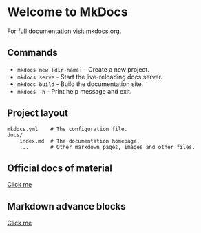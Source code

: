 # Welcome to MkDocs

For full documentation visit [mkdocs.org](https://www.mkdocs.org).

## Commands

* `mkdocs new [dir-name]` - Create a new project.
* `mkdocs serve` - Start the live-reloading docs server.
* `mkdocs build` - Build the documentation site.
* `mkdocs -h` - Print help message and exit.

## Project layout

    mkdocs.yml    # The configuration file.
    docs/
        index.md  # The documentation homepage.
        ...       # Other markdown pages, images and other files.

## Official docs of material

<a href="https://squidfunk.github.io/mkdocs-material/reference/">Click me</a>

## Markdown advance blocks

<a href="https://lifeinzucc.github.io/help/markdown/admonition/">Click me</a>
